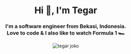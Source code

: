 <h1 align="center">Hi 👋, I'm Tegar</h1>
<h3 align="center">I'm a software engineer from Bekasi, Indonesia.<br>
Love to code & I  also like to watch Formula 1 🏎</h3>

<p align="center" width="100%">
<img align="center" src="https://github-readme-stats.vercel.app/api/top-langs?username=tegarjoko&count_private=true&show_icons=true&locale=en&layout=compact&theme=dark#gh-dark-mode-only" alt="tegar joko"/>
</p>

